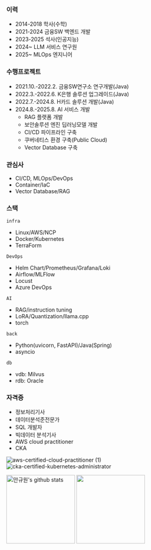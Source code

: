 
### 이력

- 2014-2018 학사(수학)
- 2021-2024 금융SW 백엔드 개발
- 2023-2025 석사(인공지능)
- 2024~ LLM 서비스 연구원
- 2025~ MLOps 엔지니어


### 수행프로젝트

- 2021.10.-2022.2. 금융SW연구소 연구개발(Java)
- 2022.3.-2022.6. K은행 솔루션 업그레이드(Java)
- 2022.7.-2024.8. H카드 솔루션 개발(Java)
- 2024.8.-2025.8. AI 서비스 개발
  - RAG 플랫폼 개발
  - 보안솔루션 엔진 딥러닝모델 개발
  - CI/CD 파이프라인 구축
  - 쿠버네티스 환경 구축(Public Cloud)
  - Vector Database 구축


### 관심사

- CI/CD, MLOps/DevOps
- Container/IaC
- Vector Database/RAG


### 스택

`infra`

- Linux/AWS/NCP
- Docker/Kubernetes
- TerraForm

`DevOps`

- Helm Chart/Prometheus/Grafana/Loki
- Airflow/MLFlow
- Locust
- Azure DevOps

`AI`

- RAG/instruction tuning
- LoRA/Quantization/llama.cpp
- torch

`back`

- Python(uvicorn, FastAPI)/Java(Spring)
- asyncio


`db`

- vdb: Milvus
- rdb: Oracle


### 자격증

- 정보처리기사
- 데이터분석준전문가
- SQL 개발자
- 빅데이터 분석기사
- AWS cloud practitioner
- CKA

<!-- 102px -->
![aws-certified-cloud-practitioner (1)](https://github.com/user-attachments/assets/f61b0a65-c08c-4d6c-828d-baab63dde215)
![cka-certified-kubernetes-administrator](https://github.com/user-attachments/assets/4b8c3173-9b2b-4b13-8c54-a3d8b230004c)




<a href="https://github.com/Ahnkyuwon504"><img align="center" style="height:180px" src="https://github-readme-stats.vercel.app/api?username=Ahnkyuwon504&show_icons=true&include_all_commits=true&theme=nord&hide_border=true" alt="안규원's github stats" /></a>
<a href="https://github.com/Ahnkyuwon504"><img align="center" style="height:180px" src="https://github-readme-stats.vercel.app/api/top-langs/?username=Ahnkyuwon504&layout=compact&theme=nord&hide_border=true" /></a> 


